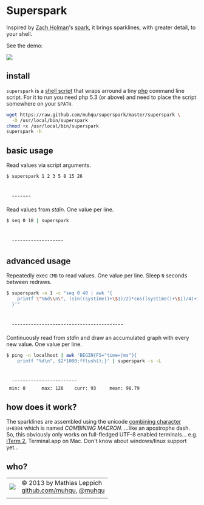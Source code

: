 

Superspark
==========

Inspired by [Zach Holman][]'s [spark][], it brings sparklines, with greater detail, to your shell.

See the demo: 

![](https://raw.github.com/muhqu/superspark/master/demo.gif)


install
-------

`superspark` is a [shell script][source] that wraps arround a tiny [php][] command line script. For it to run you need php 5.3 (or above) and need to place the script somewhere on your `$PATH`.

```bash
wget https://raw.github.com/muhqu/superspark/master/superspark \
  -O /usr/local/bin/superspark
chmod +x /usr/local/bin/superspark
superspark -h
```

basic usage
-----------

Read values via script arguments.
```bash
$ superspark 1 2 3 5 8 15 26



  ̄̄ ̄̄̄ ̄̄̄̄ ̄̄̄̄̄ ̄̄̄̄̄̄̄ ̄̄̄̄̄̄̄̄̄̄̄̄ ̄̄̄̄̄̄̄̄̄̄̄̄̄̄̄̄̄̄̄
```

Read values from *stdin*. One value per line.
```bash
$ seq 0 18 | superspark



  ̄ ̄̄ ̄̄̄ ̄̄̄̄ ̄̄̄̄̄ ̄̄̄̄̄̄ ̄̄̄̄̄̄̄ ̄̄̄̄̄̄̄̄ ̄̄̄̄̄̄̄̄̄ ̄̄̄̄̄̄̄̄̄̄ ̄̄̄̄̄̄̄̄̄̄̄ ̄̄̄̄̄̄̄̄̄̄̄̄ ̄̄̄̄̄̄̄̄̄̄̄̄̄ ̄̄̄̄̄̄̄̄̄̄̄̄̄̄ ̄̄̄̄̄̄̄̄̄̄̄̄̄̄̄ ̄̄̄̄̄̄̄̄̄̄̄̄̄̄̄̄ ̄̄̄̄̄̄̄̄̄̄̄̄̄̄̄̄̄ ̄̄̄̄̄̄̄̄̄̄̄̄̄̄̄̄̄̄ ̄̄̄̄̄̄̄̄̄̄̄̄̄̄̄̄̄̄̄
```


advanced usage
--------------

Repeatedly exec `CMD` to read values. One value per line. Sleep `N` seconds between redraws.
```bash
$ superspark -n 1 -c "seq 0 40 | awk '{
    printf \"%6d\\n\", (sin((systime()+\$1)/2)*cos((systime()+\$1)/4)+1)*20;
  }'"



  ̄̄̄̄̄̄̄̄̄̄̄̄̄̄̄̄ ̄̄̄̄̄̄̄̄̄̄̄ ̄̄̄̄̄̄̄ ̄̄̄̄ ̄̄̄̄ ̄̄̄̄̄̄̄ ̄̄̄̄̄̄̄̄̄̄ ̄̄̄̄̄̄̄̄̄̄̄ ̄̄̄̄̄̄̄̄̄̄̄ ̄̄̄̄̄̄̄̄ ̄̄̄̄̄ ̄̄̄̄ ̄̄̄̄̄ ̄̄̄̄̄̄̄̄̄ ̄̄̄̄̄̄̄̄̄̄̄̄̄̄ ̄̄̄̄̄̄̄̄̄̄̄̄̄̄̄̄̄̄ ̄̄̄̄̄̄̄̄̄̄̄̄̄̄̄̄̄̄̄ ̄̄̄̄̄̄̄̄̄̄̄̄̄̄̄̄̄̄ ̄̄̄̄̄̄̄̄̄̄̄̄̄̄̄ ̄̄̄̄̄̄̄̄̄̄̄̄ ̄̄̄̄̄̄̄̄̄̄̄̄ ̄̄̄̄̄̄̄̄̄̄̄̄̄ ̄̄̄̄̄̄̄̄̄̄̄̄̄̄̄̄ ̄̄̄̄̄̄̄̄̄̄̄̄̄̄̄̄̄̄̄ ̄̄̄̄̄̄̄̄̄̄̄̄̄̄̄̄̄̄̄ ̄̄̄̄̄̄̄̄̄̄̄̄̄̄̄̄̄ ̄̄̄̄̄̄̄̄̄̄̄̄ ̄̄̄̄̄̄̄ ̄̄̄̄ ̄̄̄̄ ̄̄̄̄̄̄ ̄̄̄̄̄̄̄̄̄ ̄̄̄̄̄̄̄̄̄̄̄ ̄̄̄̄̄̄̄̄̄̄̄ ̄̄̄̄̄̄̄̄̄ ̄̄̄̄̄̄ ̄̄̄̄ ̄̄̄̄̄ ̄̄̄̄̄̄̄̄ ̄̄̄̄̄̄̄̄̄̄̄̄̄ ̄̄̄̄̄̄̄̄̄̄̄̄̄̄̄̄̄
```


Continuously read from *stdin* and draw an accumulated graph with every new value. One value per line.
```bash
$ ping -n localhost | awk 'BEGIN{FS="time=|ms"}{
    printf "%d\n", $2*1000;fflush();}' | superspark -s -L



  ̄ ̄̄̄̄̄̄̄̄̄̄̄̄ ̄̄̄̄̄̄̄̄̄̄̄̄̄̄̄̄̄̄ ̄̄̄̄̄̄̄̄̄̄̄̄̄̄̄̄ ̄̄̄̄̄̄̄̄̄̄̄̄̄̄̄̄̄̄ ̄̄̄̄̄̄̄̄̄̄̄̄̄̄̄̄ ̄̄̄̄̄̄̄̄̄̄̄̄̄̄̄̄̄̄ ̄̄̄̄̄̄̄̄̄̄̄̄̄̄̄̄̄̄̄ ̄̄̄̄̄̄̄̄̄̄̄̄̄̄̄̄ ̄̄̄̄̄̄̄̄̄̄̄̄̄̄̄̄̄ ̄̄̄̄̄̄̄̄̄̄̄̄̄̄̄̄ ̄̄̄̄̄̄̄̄̄̄̄̄̄̄̄ ̄̄̄̄̄̄̄̄̄̄̄̄̄̄̄̄̄ ̄̄̄̄̄̄̄̄̄̄̄̄̄̄̄̄ ̄̄̄̄̄̄̄̄̄̄̄̄̄̄̄̄̄̄̄ ̄̄̄̄̄̄̄̄̄̄̄̄̄̄̄̄ ̄̄̄̄̄̄̄̄̄̄̄̄̄̄̄̄̄̄ ̄̄̄̄̄̄̄̄̄̄̄̄̄̄̄ ̄̄̄̄̄̄̄̄̄̄̄̄̄̄̄̄ ̄̄̄̄̄̄̄̄̄̄̄̄̄̄̄̄̄̄ ̄̄̄̄̄̄̄̄̄̄̄̄̄̄̄ ̄̄̄̄̄̄̄̄̄̄ ̄̄̄̄̄̄̄̄̄̄̄̄̄̄̄̄̄ ̄̄̄̄̄̄̄̄̄̄̄̄̄̄̄
 min: 0      max: 126    curr: 93     mean: 98.79
```


how does it work?
-----------------

The sparklines are assembled using the unicode [combining character][] `U+0304` which is named *COMBINING MACRON*. ...like an apostrophe dash. So, this obviously only works on full-fledged UTF-8 enabled terminals... e.g. [iTerm 2][], Terminal.app on Mac. Don't know about windows/linux support yet...


who?
----

|   |   |
|---|---|
| ![](http://gravatar.com/avatar/0ad964bc2b83e0977d8f70816eda1c70) | © 2013 by Mathias Leppich <br>  [github.com/muhqu](https://github.com/muhqu), [@muhqu](http://twitter.com/muhqu) |
|   |   |


[source]: https://github.com/muhqu/superspark/blob/master/superspark
[php]: http://www.php.net
[Zach Holman]: https://github.com/holman
[spark]: https://github.com/holman/spark
[combining character]: http://en.wikipedia.org/wiki/Combining_character
[iTerm 2]: http://www.iterm2.com/
